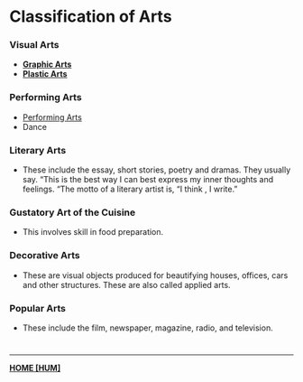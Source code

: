 # Classification of Arts

### Visual Arts
- **[Graphic Arts](GraphicArts)**
- **[Plastic Arts](PlasticArts)**

### Performing Arts
- [Performing Arts](PerformingArts)
- Dance

### Literary Arts
- These include the essay, short stories, poetry and dramas. They usually say. “This is the best way I can best express my inner thoughts and feelings. “The motto of a literary artist is, “I think , I write.”

### Gustatory Art of the Cuisine
- This involves skill in food preparation.

### Decorative Arts
- These are visual objects produced for beautifying houses, offices, cars and other structures. These are also called applied arts.

### Popular Arts
- These include the film, newspaper, magazine, radio, and television.

# 
---
**[HOME [HUM]](HUM101)**